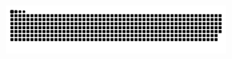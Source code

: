 <picture>
  <source media="(prefers-color-scheme: dark)" srcset="https://raw.githubusercontent.com/tRNA02929/tRNA02929/output/github-contribution-grid-snake-dark.svg">
  <source media="(prefers-color-scheme: light)" srcset="https://raw.githubusercontent.com/tRNA02929/tRNA02929/output/github-contribution-grid-snake.svg">
  <img alt="github contribution grid snake animation" src="https://raw.githubusercontent.com/tRNA02929/tRNA02929/output/github-contribution-grid-snake.svg">
</picture>
